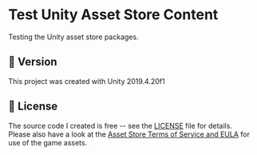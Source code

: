 # Test Unity Asset Store Content

Testing the Unity asset store packages.

## :memo: Version

This project was created with Unity 2019.4.20f1

## :page_with_curl: License

The source code I created is free -- see the [LICENSE](UNLICENSE) file for details.  
Please also have a look at the [Asset Store Terms of Service and EULA](https://unity3d.com/legal/as_terms) for use of the game assets.
